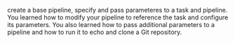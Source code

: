 create a base pipeline, specify and pass parameteres to a task and pipeline. You learned how to modify your pipeline to reference the task and configure its parameters. You also learned how to pass additional parameters to a pipeline and how to run it to echo and clone a Git repository.
